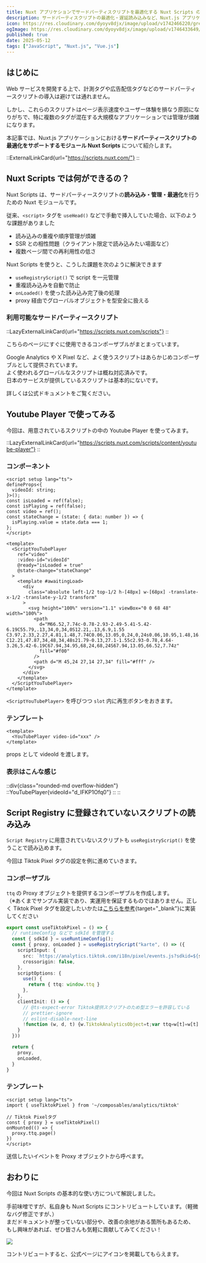 ```yaml
---
title: Nuxt アプリケションでサードパーティスクリプトを最適化する Nuxt Scripts の紹介
description: サードパーティスクリプトの最適化・遅延読み込みなど、Nuxt.js アプリケーションにおける高度なスクリプト管理を可能にする Nuxt Modules、 Nuxt Scripts の紹介です。
icon: https://res.cloudinary.com/dyoyv8djx/image/upload/v1742466220/green-transparent_gw7l0b.png
ogImage: https://res.cloudinary.com/dyoyv8djx/image/upload/v1746433649/tsukiyama-blog/introduce-unhead/Frame_6_pwvdwd.png
published: true
date: 2025-05-12
tags: ["JavaScript", "Nuxt.js", "Vue.js"]
---
```


## はじめに

Web サービスを開発する上で、計測タグや広告配信タグなどのサードパーティースクリプトの導入は避けては通れません。

しかし、これらのスクリプトはページ表示速度やユーザー体験を損なう原因になりがちで、特に複数のタグが混在する大規模なアプリケーションでは管理が煩雑になります。

本記事では、Nuxt.js アプリケーションにおける**サードパーティースクリプトの最適化をサポートするモジュール Nuxt Scripts** について紹介します。

::ExternalLinkCard{url="https://scripts.nuxt.com/"}
::

## Nuxt Scripts では何ができるの？

Nuxt Scripts は、サードパーティースクリプトの**読み込み・管理・最適化**を行うための Nuxt モジュールです。

従来、`<script>` タグを `useHead()` などで手動で挿入していた場合、以下のような課題がありました

- 読み込みの重複や順序管理が煩雑
- SSR との相性問題（クライアント限定で読み込みたい場面など）
- 複数ページ間での再利用性の低さ

Nuxt Scripts を使うと、こうした課題を次のように解決できます

- `useRegistryScript()` で script を一元管理
- 重複読み込みを自動で防止
- `onLoaded()` を使った読み込み完了後の処理
- proxy 経由でグローバルオブジェクトを型安全に扱える

### 利用可能なサードパーティースクリプト

::LazyExternalLinkCard{url="https://scripts.nuxt.com/scripts"}
::

こちらのページにすぐに使用できるコンポーザブルがまとまっています。

Google Analytics や X Pixel など、よく使うスクリプトはあらかじめコンポーザブルとして提供されています。<br>
よく使われるグローバルなスクリプトは概ね対応済みです。<br>
日本のサービスが提供しているスクリプトは基本的にないです。

詳しくは公式ドキュメントをご覧ください。

## Youtube Player で使ってみる

今回は、用意されているスクリプトの中の Youtube Player を使ってみます。

::LazyExternalLinkCard{url="https://scripts.nuxt.com/scripts/content/youtube-player"}
::

### コンポーネント

```vue [~/components/YouTubePlayer.vue]
<script setup lang="ts">
defineProps<{
  videoId: string;
}>();
const isLoaded = ref(false);
const isPlaying = ref(false);
const video = ref();
const stateChange = (state: { data: number }) => {
  isPlaying.value = state.data === 1;
};
</script>

<template>
  <ScriptYouTubePlayer
    ref="video"
    :video-id="videoId"
    @ready="isLoaded = true"
    @state-change="stateChange"
  >
    <template #awaitingLoad>
      <div
        class="absolute left-1/2 top-1/2 h-[48px] w-[68px] -translate-x-1/2 -translate-y-1/2 transform"
      >
        <svg height="100%" version="1.1" viewBox="0 0 68 48" width="100%">
          <path
            d="M66.52,7.74c-0.78-2.93-2.49-5.41-5.42-6.19C55.79,.13,34,0,34,0S12.21,.13,6.9,1.55 C3.97,2.33,2.27,4.81,1.48,7.74C0.06,13.05,0,24,0,24s0.06,10.95,1.48,16.26c0.78,2.93,2.49,5.41,5.42,6.19 C12.21,47.87,34,48,34,48s21.79-0.13,27.1-1.55c2.93-0.78,4.64-3.26,5.42-6.19C67.94,34.95,68,24,68,24S67.94,13.05,66.52,7.74z"
            fill="#f00"
          />
          <path d="M 45,24 27,14 27,34" fill="#fff" />
        </svg>
      </div>
    </template>
  </ScriptYouTubePlayer>
</template>
```

`<ScriptYouTubePlayer>` を呼びつつ `slot` 内に再生ボタンをおきます。

### テンプレート

```vue [~/pages/index.vue]
<template>
  <YouTubePlayer video-id="xxx" />
</template>
```

props として videoId を渡します。

### 表示はこんな感じ

::div{class="rounded-md overflow-hidden"}
  ::YouTubePlayer{videoId="d_IFKP1Ofq0"}
  ::
::

## Script Registry に登録されていないスクリプトの読み込み

`Script Registry` に用意されていないスクリプトも `useRegistryScript()` を使うことで読み込めます。

今回は Tiktok Pixel タグの設定を例に進めていきます。

### コンポーザブル

`ttq` の Proxy オブジェクトを提供するコンポーザブルを作成します。<br>
（※あくまでサンプル実装であり、実運用を保証するものではありません。正しく Tiktok Pixel タグを設定したいかたは[こちらを参考](https://github.com/nuxt/scripts/discussions/177#discussioncomment-10128841){target="_blank"}に実装してください

```ts [~/composables/analytics/tiktok.ts]
export const useTiktokPixel = () => {
  // runtimeConfig などで sdkId を管理する
  const { sdkId } = useRuntimeConfig();
  const { proxy, onLoaded } = useRegistryScript("karte", () => ({
    scriptInput: {
      src: `https://analytics.tiktok.com/i18n/pixel/events.js?sdkid=${sdkId}&lib=ttq`,
      crossorigin: false,
    },
    scriptOptions: {
      use() {
        return { ttq: window.ttq }
      },
    },
    clientInit: () => {
      // @ts-expect-error Tiktok提供スクリプトのため型エラーを許容している
      // prettier-ignore
      // eslint-disable-next-line
      !function (w, d, t) {w.TiktokAnalyticsObject=t;var ttq=w[t]=w[t]||[];ttq.methods=["page","track","identify","instances","debug","on","off","once","ready","alias","group","enableCookie","disableCookie", "holdConsent", "revokeConsent", "grantConsent"],ttq.setAndDefer=function(t,e){t[e]=function(){t.push([e].concat(Array.prototype.slice.call(arguments,0)))}};for(var i=0;i<ttq.methods.length;i++)ttq.setAndDefer(ttq,ttq.methods[i]);ttq.instance=function(t){for(var e=ttq._i[t]||[],n=0;n<ttq.methods.length;n++)ttq.setAndDefer(e,ttq.methods[n]);return e},ttq.load=function(e,n){var i="https://analytics.tiktok.com/i18n/pixel/events.js";ttq._i=ttq._i||{},ttq._i[e]=[],ttq._i[e]._u=i,ttq._t=ttq._t||{},ttq._t[e]=+new Date,ttq._o=ttq._o||{},ttq._o[e]=n||{};var o=document.createElement("script");o.type="text/javascript",o.async=!0,o.src=i+"?sdkid="+e+"&lib="+t;var a=document.getElementsByTagName("script")[0];a.parentNode.insertBefore(o,a)};ttq.load(sdkId)}(window, document, 'ttq');
    }
  }))

  return {
    proxy,
    onLoaded,
  }
}
```

### テンプレート

```vue [~/pages/index.vue]
<script setup lang="ts">
import { useTiktokPixel } from '~/composables/analytics/tiktok'

// Tiktok Pixelタグ
const { proxy } = useTiktokPixel()
onMounted(() => {
  proxy.ttq.page()
})
</script>

```

送信したいイベントを Proxy オブジェクトから呼べます。

## おわりに

今回は Nuxt Scripts の基本的な使い方について解説しました。

手前味噌ですが、私自身も Nuxt Scripts にコントリビュートしています。（軽微なバグ修正ですが、）<br>
まだドキュメントが整っていない部分や、改善の余地がある箇所もあるため、
もし興味があれば、ぜひ皆さんも気軽に貢献してみてください！

![](https://res.cloudinary.com/dyoyv8djx/image/upload/v1746967157/tsukiyama-blog/nuxt-scripts-introduce/%E3%82%B9%E3%82%AF%E3%83%AA%E3%83%BC%E3%83%B3%E3%82%B7%E3%83%A7%E3%83%83%E3%83%88_2025-05-11_21.37.34_ucbhoc.png)

コントリビュートすると、公式ページにアイコンを掲載してもらえます。
